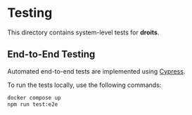 # Testing

This directory contains system-level tests for **droits**.

## End-to-End Testing

Automated end-to-end tests are implemented using [Cypress](https://www.cypress.io/).  

To run the tests locally, use the following commands:

```bash
docker compose up
npm run test:e2e
